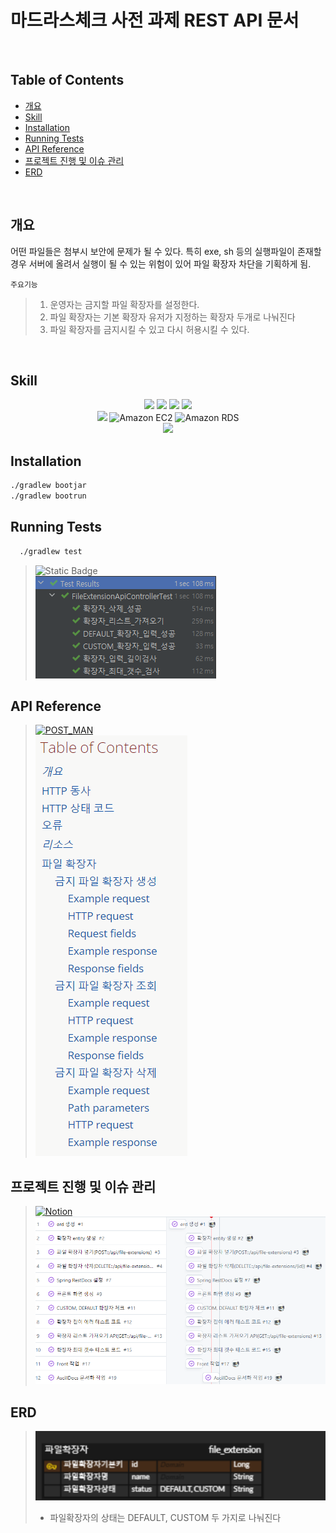 # 마드라스체크 사전 과제 REST API 문서
<br>

## Table of Contents
- [개요](#개요)
- [Skill](#Skill)
- [Installation](#Installation)
- [Running Tests](#running-tests)
- [API Reference](#api-reference)
- [프로젝트 진행 및 이슈 관리](#프로젝트-진행-및-이슈-관리)
- [ERD](#ERD)

<br>

## 개요
어떤 파일들은 첨부시 보안에 문제가 될 수 있다. 특히 exe, sh 등의 실행파일이 존재할 경우 서버에
올려서 실행이 될 수 있는 위험이 있어 파일 확장자 차단을 기획하게 됨.

`주요기능`
> 1. 운영자는 금지할 파일 확장자를 설정한다.
> 2. 파일 확장자는 기본 확장자 유저가 지정하는 확장자 두개로 나눠진다
> 3. 파일 확장자를 금지시킬 수 있고 다시 허용시킬 수 있다.

<br>

## Skill
<div align="center">
<img src="https://img.shields.io/badge/Java 17-ED8B00?style=for-the-badge&logo=openjdk&logoColor=white"/></a>
<img src="https://img.shields.io/badge/Spring Boot 3-6DB33F?style=for-the-badge&logo=spring&logoColor=white"/></a>
<img src="https://img.shields.io/badge/Spring Data JPA-gray?style=for-the-badge&logoColor=white"/></a>
<img src="https://img.shields.io/badge/Junit-25A162?style=for-the-badge&logo=JUnit5&logoColor=white"/></a>
</div>
<div align="center">
<img src="https://img.shields.io/badge/MySQL-4479A1?style=for-the-badge&logo=MySQL&logoColor=white"/></a>
<img src="https://img.shields.io/static/v1?style=for-the-badge&message=Amazon+EC2&color=222222&logo=Amazon+EC2&logoColor=FF9900&label=" alt="Amazon EC2">
<img src="https://img.shields.io/static/v1?style=for-the-badge&message=Amazon+RDS&color=527FFF&logo=Amazon+RDS&logoColor=FFFFFF&label=" alt="Amazon RDS">
</div>
<div align="center">
<img src="https://img.shields.io/badge/asciidoctor-E40046?style=for-the-badge&logo=asciidoctor&logoColor=white"/></a>
</div>

## Installation

```bash
./gradlew bootjar
./gradlew bootrun
```

## Running Tests
```bash
  ./gradlew test
```

> ![Static Badge](https://img.shields.io/badge/Test_Passed-6/6-green)<br>
> ![coverage](src/main/resources/static/image/test.png)

## API Reference
> [![POST_MAN](https://img.shields.io/badge/asciidoctor_-CLICK🖱-%23000000.svg?style=for-the-badge&logo=asciidoctor&logoColor=E40046)](https://madrascheck.u-jinlee.dev/docs/index.html)<br>
> ![Project_](src/main/resources/static/image/api_reference.png)

## 프로젝트 진행 및 이슈 관리

> [![Notion](https://img.shields.io/badge/Github_project_-CLICK🖱-%23000000.svg?style=for-the-badge&logo=Github&logoColor=white)](https://github.com/users/U-jinLee/projects/3/views/1)<br>
> ![Project_](src/main/resources/static/image/project.png)


## ERD
> ![Project_](src/main/resources/static/image/erd.png)
> - 파일확장자의 상태는 DEFAULT, CUSTOM 두 가지로 나눠진다

